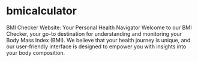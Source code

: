 # bmicalculator
 BMI Checker Website: Your Personal Health Navigator  Welcome to our BMI Checker, your go-to destination for understanding and monitoring your Body Mass Index (BMI). We believe that your health journey is unique, and our user-friendly interface is designed to empower you with insights into your body composition.
